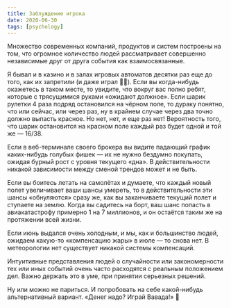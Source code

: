```yaml
---
title: Заблуждение игрока
date: 2020-06-30
tags: [psychology]
---
```


Множество современных компаний, продуктов и систем построены на том, что огромное количество людей рассматривает совершенно независимые друг от друга события как взаимосвязанные.

Я бывал и в казино и в залах игровых автоматов десятки раз еще до того, как их запретили (и даже играл 🤦‍♂️). Если вы когда-нибудь окажетесь в таком месте, то увидите, что вокруг вас полно ребят, которые с трясущимися руками «ожидают должное». Если шарик рулетки 4 раза подряд остановился на чёрном поле, то дураку понятно, что или сейчас, или через раз, ну в крайнем случае через два точно должно выпасть красное. Но нет, нет, и еще раз нет! Вероятность того, что шарик остановится на красном поле каждый раз будет одной и той же — 16/38.

Если в веб-терминале своего брокера вы видите падающий график каких-нибудь голубых фишек — их не нужно бездумно покупать, ожидая бурный рост с уровня текущего «дна». В действительности никакой зависимости между сменой трендов может и не быть.

Если вы боитесь летать на самолётах и думаете, что каждый новый полет увеличивает ваши шансы умереть, то в действительности эти шансы «обнуляются» сразу же, как вы заканчиваете текущий полет и ступаете на землю. Когда вы садитесь на борт, ваш шанс попасть в авиакатастрофу примерно 1 на 7 миллионов, и он остаётся таким же на протяжении всей жизни.

Если июнь выдался очень холодным, и мы, как и большинство людей, ожидаем какую-то «компенсацию жары» в июле — то снова нет. В метеорологии нет существует никакой системы компенсаций. 

Интуитивные представления людей о случайности или закономерности тех или иных событий очень часто расходятся с реальным положением дел. Важно держать это в уме, при принятии серьезных решений. 

Ну или можно не париться. И попробовать на себе какой-нибудь альтернативный вариант. «Денег надо? Играй Вавада!» 🎰
